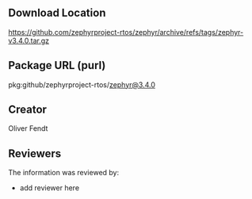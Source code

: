 ## Download Location

https://github.com/zephyrproject-rtos/zephyr/archive/refs/tags/zephyr-v3.4.0.tar.gz

## Package URL (purl)

pkg:github/zephyrproject-rtos/zephyr@3.4.0

## Creator

Oliver Fendt

## Reviewers

The information was reviewed by:

* add reviewer here
